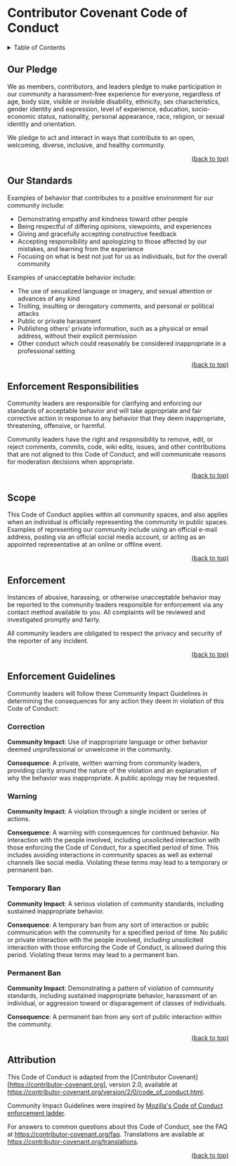 <!-- markdownlint-disable -->
<div id="top"></div>
<!-- markdownlint-restore -->

# Contributor Covenant Code of Conduct

<!-- markdownlint-disable -->
<details>
  <summary>Table of Contents</summary>
  <ul>
    <li>
      <a href="#our-pledge">1. Our Pledge</a>
    </li>
    <li>
      <a href="#our-standards">2. Our Standards</a>
    </li>
    <li>
      <a href="#enforcement-responsibilities">3. Enforcement Responsibilities</a>
    </li>
    <li>
      <a href="#scope">4. Scope</a>
    </li>
    <li>
      <a href="#enforcement">5. Enforcement</a>
    </li>
    <li>
      <a href="#enforcement-guidelines">6. Enforcement Guidelines</a>
      <ul>
        <li>
          <a href="#correction">6.1. Correction</a>
        </li>
        <li>
          <a href="#warning">6.2. Warning</a>
        </li>
        <li>
          <a href="#temporary-ban">6.3. Temporary Ban</a>
        </li>
        <li>
          <a href="#permanent-ban">6.4. Permanent Ban</a>
        </li>
      </ul>
    </li>
    <li>
      <a href="#attribution">7. Attribution</a>
    </li>
  </ul>
</details>
<!-- markdownlint-restore -->

## Our Pledge

We as members, contributors, and leaders pledge to make participation in our community a harassment-free experience for
everyone, regardless of age, body size, visible or invisible disability, ethnicity, sex characteristics, gender identity
and expression, level of experience, education, socio-economic status, nationality, personal appearance, race, religion,
or sexual identity and orientation.

We pledge to act and interact in ways that contribute to an open, welcoming, diverse, inclusive, and healthy community.

<!-- markdownlint-disable -->
<p align="right"><a href="#top">(back to top)</a></p>
<!-- markdownlint-restore -->

## Our Standards

Examples of behavior that contributes to a positive environment for our community include:

- Demonstrating empathy and kindness toward other people
- Being respectful of differing opinions, viewpoints, and experiences
- Giving and gracefully accepting constructive feedback
- Accepting responsibility and apologizing to those affected by our mistakes, and learning from the experience
- Focusing on what is best not just for us as individuals, but for the overall community

Examples of unacceptable behavior include:

- The use of sexualized language or imagery, and sexual attention or advances of any kind
- Trolling, insulting or derogatory comments, and personal or political attacks
- Public or private harassment
- Publishing others' private information, such as a physical or email address, without their explicit permission
- Other conduct which could reasonably be considered inappropriate in a professional setting

<!-- markdownlint-disable -->
<p align="right"><a href="#top">(back to top)</a></p>
<!-- markdownlint-restore -->

## Enforcement Responsibilities

Community leaders are responsible for clarifying and enforcing our standards of acceptable behavior and will take
appropriate and fair corrective action in response to any behavior that they deem inappropriate, threatening, offensive,
or harmful.

Community leaders have the right and responsibility to remove, edit, or reject comments, commits, code, wiki edits,
issues, and other contributions that are not aligned to this Code of Conduct, and will communicate reasons for
moderation decisions when appropriate.

<!-- markdownlint-disable -->
<p align="right"><a href="#top">(back to top)</a></p>
<!-- markdownlint-restore -->

## Scope

This Code of Conduct applies within all community spaces, and also applies when an individual is officially representing
the community in public spaces. Examples of representing our community include using an official e-mail address, posting
via an official social media account, or acting as an appointed representative at an online or offline event.

<!-- markdownlint-disable -->
<p align="right"><a href="#top">(back to top)</a></p>
<!-- markdownlint-restore -->

## Enforcement

Instances of abusive, harassing, or otherwise unacceptable behavior may be reported to the community leaders responsible
for enforcement via any contact method available to you. All complaints will be reviewed and investigated promptly and
fairly.

All community leaders are obligated to respect the privacy and security of the reporter of any incident.

<!-- markdownlint-disable -->
<p align="right"><a href="#top">(back to top)</a></p>
<!-- markdownlint-restore -->

## Enforcement Guidelines

Community leaders will follow these Community Impact Guidelines in determining the consequences for any action they deem
in violation of this Code of Conduct:

### Correction

**Community Impact**: Use of inappropriate language or other behavior deemed unprofessional or unwelcome in the
community.

**Consequence**: A private, written warning from community leaders, providing clarity around the nature of the violation
and an explanation of why the behavior was inappropriate. A public apology may be requested.

### Warning

**Community Impact**: A violation through a single incident or series of actions.

**Consequence**: A warning with consequences for continued behavior. No interaction with the people involved, including
unsolicited interaction with those enforcing the Code of Conduct, for a specified period of time. This includes avoiding
interactions in community spaces as well as external channels like social media. Violating these terms may lead to a
temporary or permanent ban.

### Temporary Ban

**Community Impact**: A serious violation of community standards, including sustained inappropriate behavior.

**Consequence**: A temporary ban from any sort of interaction or public communication with the community for a specified
period of time. No public or private interaction with the people involved, including unsolicited interaction with those
enforcing the Code of Conduct, is allowed during this period. Violating these terms may lead to a permanent ban.

### Permanent Ban

**Community Impact**: Demonstrating a pattern of violation of community standards, including sustained inappropriate
behavior, harassment of an individual, or aggression toward or disparagement of classes of individuals.

**Consequence**: A permanent ban from any sort of public interaction within the community.

<!-- markdownlint-disable -->
<p align="right"><a href="#top">(back to top)</a></p>
<!-- markdownlint-restore -->

## Attribution

This Code of Conduct is adapted from the [Contributor Covenant][https://contributor-covenant.org], version 2.0,
available at <https://contributor-covenant.org/version/2/0/code_of_conduct.html>.

Community Impact Guidelines were inspired
by [Mozilla's Code of Conduct enforcement ladder](https://github.com/mozilla/diversity).

For answers to common questions about this Code of Conduct, see the FAQ at <https://contributor-covenant.org/faq>.
Translations are available at <https://contributor-covenant.org/translations>.

<!-- markdownlint-disable -->
<p align="right"><a href="#top">(back to top)</a></p>
<!-- markdownlint-restore -->
